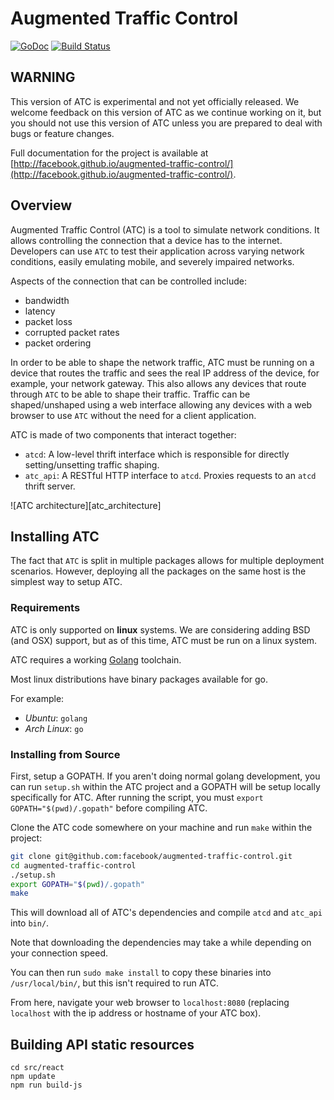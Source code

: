 # Augmented Traffic Control

[![GoDoc](https://godoc.org/github.com/facebook/augmented-traffic-control?status.svg)](https://godoc.org/github.com/facebook/augmented-traffic-control)
[![Build Status](https://travis-ci.org/facebook/augmented-traffic-control.svg?branch=master)](https://travis-ci.org/facebook/augmented-traffic-control)

## WARNING

This version of ATC is experimental and not yet officially released. We welcome
feedback on this version of ATC as we continue working on it, but you should
not use this version of ATC unless you are prepared to deal with bugs or
feature changes.


Full documentation for the project is available at
[http://facebook.github.io/augmented-traffic-control/](http://facebook.github.io/augmented-traffic-control/).


## Overview

Augmented Traffic Control (ATC) is a tool to simulate network conditions. It allows controlling the connection that a device has to the internet.
Developers can use `ATC` to test their application across varying network conditions, easily emulating mobile, and severely impaired networks.

Aspects of the connection that can be controlled include:

* bandwidth
* latency
* packet loss
* corrupted packet rates
* packet ordering

In order to be able to shape the network traffic, ATC must be running on a device that routes the traffic and sees the real IP address of the device,
for example, your network gateway. This also allows any devices that route through `ATC` to be able to shape their traffic.
Traffic can be shaped/unshaped using a web interface allowing any devices with a web browser to use `ATC` without the need for a client application.

ATC is made of two components that interact together:
* `atcd`: A low-level thrift interface which is responsible for directly setting/unsetting traffic shaping.
* `atc_api`: A RESTful HTTP interface to `atcd`. Proxies requests to an `atcd` thrift server.

![ATC architecture][atc_architecture]


## Installing ATC

The fact that `ATC` is split in multiple packages allows for multiple deployment scenarios.
However, deploying all the packages on the same host is the simplest way to setup ATC.

### Requirements

ATC is only supported on **linux** systems. We are considering adding BSD (and OSX) support, but
as of this time, ATC must be run on a linux system.

ATC requires a  working [Golang](https://golang.org/) toolchain.

Most linux distributions have binary packages available for go.

For example:

- *Ubuntu*: `golang`
- *Arch Linux*: `go`

### Installing from Source

First, setup a GOPATH. If you aren't doing normal golang development, you can run
`setup.sh` within the ATC project and a GOPATH will be setup locally specifically for ATC.
After running the script, you must `export GOPATH="$(pwd)/.gopath"` before compiling ATC.

Clone the ATC code somewhere on your machine and run `make` within the project:

``` bash
git clone git@github.com:facebook/augmented-traffic-control.git
cd augmented-traffic-control
./setup.sh
export GOPATH="$(pwd)/.gopath"
make
```

This will download all of ATC's dependencies and compile `atcd` and `atc_api` into `bin/`.

Note that downloading the dependencies may take a while depending on your connection speed.

You can then run `sudo make install` to copy these binaries into `/usr/local/bin/`, but this isn't required to run ATC.

From here, navigate your web browser to `localhost:8080` (replacing `localhost` with the ip address or hostname of your ATC box).


## Building API static resources

```
cd src/react
npm update
npm run build-js
```
